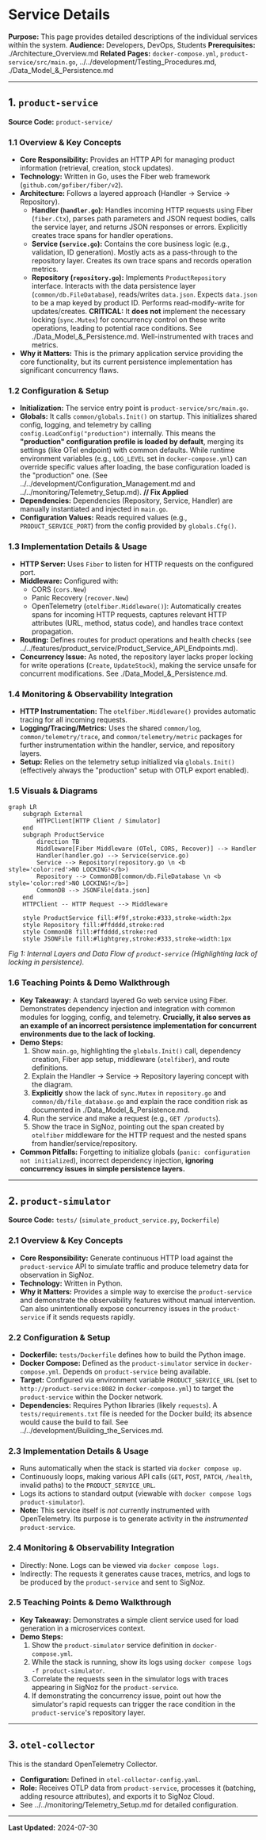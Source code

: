 # Service Details

**Purpose:** This page provides detailed descriptions of the individual services within the system.
**Audience:** Developers, DevOps, Students
**Prerequisites:** ./Architecture_Overview.md
**Related Pages:** `docker-compose.yml`, `product-service/src/main.go`, ../../development/Testing_Procedures.md, ./Data_Model_&_Persistence.md

---

## 1. `product-service`

**Source Code:** `product-service/`

### 1.1 Overview & Key Concepts

*   **Core Responsibility:** Provides an HTTP API for managing product information (retrieval, creation, stock updates).
*   **Technology:** Written in Go, uses the Fiber web framework (`github.com/gofiber/fiber/v2`).
*   **Architecture:** Follows a layered approach (Handler -> Service -> Repository).
    *   **Handler (`handler.go`):** Handles incoming HTTP requests using Fiber (`fiber.Ctx`), parses path parameters and JSON request bodies, calls the service layer, and returns JSON responses or errors. Explicitly creates trace spans for handler operations.
    *   **Service (`service.go`):** Contains the core business logic (e.g., validation, ID generation). Mostly acts as a pass-through to the repository layer. Creates its own trace spans and records operation metrics.
    *   **Repository (`repository.go`):** Implements `ProductRepository` interface. Interacts with the data persistence layer (`common/db.FileDatabase`), reads/writes `data.json`. Expects `data.json` to be a map keyed by product ID. Performs read-modify-write for updates/creates. **CRITICAL:** It **does not** implement the necessary locking (`sync.Mutex`) for concurrency control on these write operations, leading to potential race conditions. See ./Data_Model_&_Persistence.md. Well-instrumented with traces and metrics.
*   **Why it Matters:** This is the primary application service providing the core functionality, but its current persistence implementation has significant concurrency flaws.

### 1.2 Configuration & Setup

*   **Initialization:** The service entry point is `product-service/src/main.go`.
*   **Globals:** It calls `common/globals.Init()` on startup. This initializes shared config, logging, and telemetry by calling `config.LoadConfig("production")` internally. This means the **"production" configuration profile is loaded by default**, merging its settings (like OTel endpoint) with common defaults. While runtime environment variables (e.g., `LOG_LEVEL` set in `docker-compose.yml`) can override specific values after loading, the base configuration loaded is the "production" one. (See ../../development/Configuration_Management.md and ../../monitoring/Telemetry_Setup.md). **// Fix Applied**
*   **Dependencies:** Dependencies (Repository, Service, Handler) are manually instantiated and injected in `main.go`.
*   **Configuration Values:** Reads required values (e.g., `PRODUCT_SERVICE_PORT`) from the config provided by `globals.Cfg()`.

### 1.3 Implementation Details & Usage

*   **HTTP Server:** Uses `Fiber` to listen for HTTP requests on the configured port.
*   **Middleware:** Configured with:
    *   CORS (`cors.New`)
    *   Panic Recovery (`recover.New`)
    *   OpenTelemetry (`otelfiber.Middleware()`): Automatically creates spans for incoming HTTP requests, captures relevant HTTP attributes (URL, method, status code), and handles trace context propagation.
*   **Routing:** Defines routes for product operations and health checks (see ../../features/product_service/Product_Service_API_Endpoints.md).
*   **Concurrency Issue:** As noted, the repository layer lacks proper locking for write operations (`Create`, `UpdateStock`), making the service unsafe for concurrent modifications. See ./Data_Model_&_Persistence.md.

### 1.4 Monitoring & Observability Integration

*   **HTTP Instrumentation:** The `otelfiber.Middleware()` provides automatic tracing for all incoming requests.
*   **Logging/Tracing/Metrics:** Uses the shared `common/log`, `common/telemetry/trace`, and `common/telemetry/metric` packages for further instrumentation within the handler, service, and repository layers.
*   **Setup:** Relies on the telemetry setup initialized via `globals.Init()` (effectively always the "production" setup with OTLP export enabled).

### 1.5 Visuals & Diagrams

```mermaid
graph LR
    subgraph External
        HTTPClient[HTTP Client / Simulator]
    end
    subgraph ProductService
        direction TB
        Middleware[Fiber Middleware (OTel, CORS, Recover)] --> Handler
        Handler(handler.go) --> Service(service.go)
        Service --> Repository(repository.go \n <b style='color:red'>NO LOCKING!</b>)
        Repository --> CommonDB[common/db.FileDatabase \n <b style='color:red'>NO LOCKING!</b>]
        CommonDB --> JSONFile[data.json]
    end
    HTTPClient -- HTTP Request --> Middleware

    style ProductService fill:#f9f,stroke:#333,stroke-width:2px
    style Repository fill:#ffdddd,stroke:red
    style CommonDB fill:#ffdddd,stroke:red
    style JSONFile fill:#lightgrey,stroke:#333,stroke-width:1px
```
*Fig 1: Internal Layers and Data Flow of `product-service` (Highlighting lack of locking in persistence).*

### 1.6 Teaching Points & Demo Walkthrough

*   **Key Takeaway:** A standard layered Go web service using Fiber. Demonstrates dependency injection and integration with common modules for logging, config, and telemetry. **Crucially, it also serves as an example of an incorrect persistence implementation for concurrent environments due to the lack of locking.**
*   **Demo Steps:**
    1.  Show `main.go`, highlighting the `globals.Init()` call, dependency creation, Fiber app setup, middleware (`otelfiber`), and route definitions.
    2.  Explain the Handler -> Service -> Repository layering concept with the diagram.
    3.  **Explicitly** show the lack of `sync.Mutex` in `repository.go` and `common/db/file_database.go` and explain the race condition risk as documented in ./Data_Model_&_Persistence.md.
    4.  Run the service and make a request (e.g., `GET /products`).
    5.  Show the trace in SigNoz, pointing out the span created by `otelfiber` middleware for the HTTP request and the nested spans from handler/service/repository.
*   **Common Pitfalls:** Forgetting to initialize globals (`panic: configuration not initialized`), incorrect dependency injection, **ignoring concurrency issues in simple persistence layers.**

---

## 2. `product-simulator`

**Source Code:** `tests/` (`simulate_product_service.py`, `Dockerfile`)

### 2.1 Overview & Key Concepts

*   **Core Responsibility:** Generate continuous HTTP load against the `product-service` API to simulate traffic and produce telemetry data for observation in SigNoz.
*   **Technology:** Written in Python.
*   **Why it Matters:** Provides a simple way to exercise the `product-service` and demonstrate the observability features without manual intervention. Can also unintentionally expose concurrency issues in the `product-service` if it sends requests rapidly.

### 2.2 Configuration & Setup

*   **Dockerfile:** `tests/Dockerfile` defines how to build the Python image.
*   **Docker Compose:** Defined as the `product-simulator` service in `docker-compose.yml`. Depends on `product-service` being available.
*   **Target:** Configured via environment variable `PRODUCT_SERVICE_URL` (set to `http://product-service:8082` in `docker-compose.yml`) to target the `product-service` within the Docker network.
*   **Dependencies:** Requires Python libraries (likely `requests`). A `tests/requirements.txt` file is needed for the Docker build; its absence would cause the build to fail. See ../../development/Building_the_Services.md.

### 2.3 Implementation Details & Usage

*   Runs automatically when the stack is started via `docker compose up`.
*   Continuously loops, making various API calls (`GET`, `POST`, `PATCH`, `/health`, invalid paths) to the `PRODUCT_SERVICE_URL`.
*   Logs its actions to standard output (viewable with `docker compose logs product-simulator`).
*   **Note:** This service itself is *not* currently instrumented with OpenTelemetry. Its purpose is to generate activity in the *instrumented* `product-service`.

### 2.4 Monitoring & Observability Integration

*   Directly: None. Logs can be viewed via `docker compose logs`.
*   Indirectly: The requests it generates cause traces, metrics, and logs to be produced by the `product-service` and sent to SigNoz.

### 2.5 Teaching Points & Demo Walkthrough

*   **Key Takeaway:** Demonstrates a simple client service used for load generation in a microservices context.
*   **Demo Steps:**
    1.  Show the `product-simulator` service definition in `docker-compose.yml`.
    2.  While the stack is running, show its logs using `docker compose logs -f product-simulator`.
    3.  Correlate the requests seen in the simulator logs with traces appearing in SigNoz for the `product-service`.
    4.  If demonstrating the concurrency issue, point out how the simulator's rapid requests can trigger the race condition in the `product-service`'s repository layer.

---

## 3. `otel-collector`

This is the standard OpenTelemetry Collector.
*   **Configuration:** Defined in `otel-collector-config.yaml`.
*   **Role:** Receives OTLP data from `product-service`, processes it (batching, adding resource attributes), and exports it to SigNoz Cloud.
*   See ../../monitoring/Telemetry_Setup.md for detailed configuration.

---

**Last Updated:** 2024-07-30
